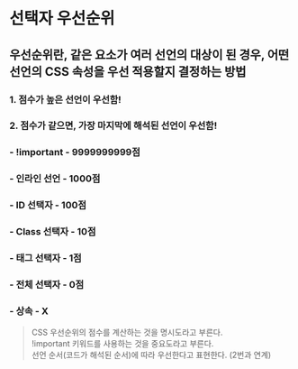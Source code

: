 # 선택자 우선순위

## 우선순위란, 같은 요소가 여러 선언의 대상이 된 경우, 어떤 선언의 CSS 속성을 우선 적용할지 결정하는 방법

### 1. 점수가 높은 선언이 우선함!
### 2. 점수가 같으면, 가장 마지막에 해석된 선언이 우선함!

### - !important - 9999999999점  
### - 인라인 선언 - 1000점  
### - ID 선택자 - 100점  
### - Class 선택자 - 10점  
### - 태그 선택자 - 1점  
### - 전체 선택자 - 0점  
### - 상속 - X  

>CSS 우선순위의 점수를 계산하는 것을 명시도라고 부른다.  
>!important 키워드를 사용하는 것을 중요도라고 부른다.  
>선언 순서(코드가 해석된 순서)에 따라 우선한다고 표현한다. (2번과 연계)
